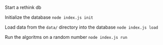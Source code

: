 

Start a rethink db

Initialize the database `node index.js init`

Load data from the `data/` directory into the database `node index.js load`

Run the algoritms on a random number `node index.js run`